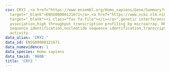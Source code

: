 ```yaml
---
csv: CRY2 ,<a href="https://www.ensembl.org/Homo_sapiens/Gene/Summary?db=core;g=ENSG00000121671"
  target="_blank">ENSG00000121671</a>,<a href="https://www.ncbi.nlm.nih.gov/pubmed/28369544"
  target="_blank"><i class="fas fa-file"></i></a>",genetic interference,functional
  association,high throughput transcription profiling by microarray, HF73 cells,nucleotide
  sequence identification,nucleotide sequence identification,transcriptional regulation,up-regulates
  activity
data_alias: 'CRY2 '
data_id: ENSG00000121671
data_numevidence: 1
data_species: Homo sapiens
data_taxid: '9606'
title: 'CRY2 '
---
```

